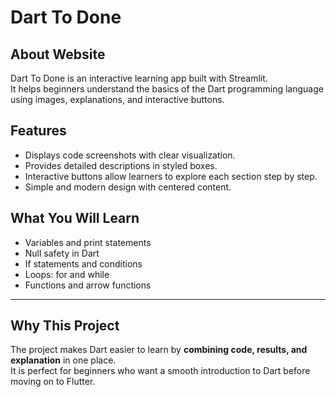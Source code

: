 #  Dart To Done


##  About Website
Dart To Done is an interactive learning app built with Streamlit.  
It helps beginners understand the basics of the Dart programming language using images, explanations, and interactive buttons.  


##  Features
-  Displays code screenshots with clear visualization.  
-  Provides detailed descriptions in styled boxes.  
-  Interactive buttons allow learners to explore each section step by step.  
-  Simple and modern design with centered content.  


##  What You Will Learn
- Variables and print statements  
- Null safety in Dart  
- If statements and conditions  
- Loops: for and while  
- Functions and arrow functions  

---

##  Why This Project
The project makes Dart easier to learn by **combining code, results, and explanation** in one place.  
It is perfect for beginners who want a smooth introduction to Dart before moving on to Flutter.  


